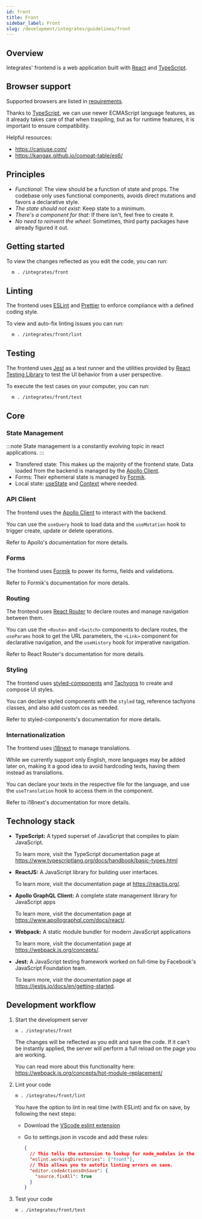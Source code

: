```yaml
---
id: front
title: Front
sidebar_label: Front
slug: /development/integrates/guidelines/front
---
```


## Overview

Integrates' frontend is a web application
built with [React][react] and [TypeScript][ts].

## Browser support

Supported browsers are listed in [requirements](/machine/web/arm#requirements).

Thanks to [TypeScript][ts],
we can use newer ECMAScript language features,
as it already takes care of that when traspiling,
but as for runtime features,
it is important to ensure compatibility.

Helpful resources:

- https://caniuse.com/
- https://kangax.github.io/compat-table/es6/

## Principles

- _Functional_:
  The view should be a function of state and props.
  The codebase only uses functional components,
  avoids direct mutations and favors a declarative style.
- _The state should not exist_:
  Keep state to a minimum.
- _There's a component for that_:
  If there isn't, feel free to create it.
- _No need to reinvent the wheel_:
  Sometimes, third party packages have already figured it out.

## Getting started

To view the changes reflected as you edit the code, you can run:

```bash
  m . /integrates/front
```

## Linting

The frontend uses [ESLint][eslint]
and [Prettier][prettier]
to enforce compliance with a defined coding style.

To view and auto-fix linting issues you can run:

```bash
  m . /integrates/front/lint
```

## Testing

The frontend uses [Jest][jest] as a test runner and
the utilities provided by [React Testing Library][rtl]
to test the UI behavior from a user perspective.

To execute the test cases on your computer, you can run:

```bash
  m . /integrates/front/test
```

## Core

### State Management

:::note
State management is a constantly evolving topic in react applications.
:::

- Transfered state:
  This makes up the majority of the frontend state.
  Data loaded from the backend is managed by the [Apollo Client][apollo].
- Forms: Their ephemeral state is managed by [Formik][formik].
- Local state:
  [useState][usestate] and [Context][context] where needed.

### API Client

The frontend uses the [Apollo Client][apollo] to interact with the backend.

You can use the `useQuery` hook to load data
and the `useMutation` hook to trigger create, update or delete operations.

Refer to Apollo's documentation for more details.

### Forms

The frontend uses [Formik][formik] to power its forms, fields and validations.

Refer to Formik's documentation for more details.

### Routing

The frontend uses [React Router][router] to declare routes and
manage navigation between them.

You can use the `<Route>` and `<Switch>` components to declare routes,
the `useParams` hook to get the URL parameters,
the `<Link>` component for declarative navigation,
and the `useHistory` hook for imperative navigation.

Refer to React Router's documentation for more details.

### Styling

The frontend uses [styled-components][styled] and
[Tachyons][tachyons] to create and compose UI styles.

You can declare styled components with the `styled` tag,
reference tachyons classes,
and also add custom css as needed.

Refer to styled-components's documentation for more details.

### Internationalization

The frontend uses [i18next][i18n] to manage translations.

While we currently support only English,
more languages may be added later on,
making it a good idea to avoid hardcoding texts,
having them instead as translations.

You can declare your texts in the respective file for the language,
and use the `useTranslation` hook to access them in the component.

Refer to i18next's documentation for more details.

## Technology stack

- **TypeScript:**
  A typed superset of JavaScript
  that compiles to plain JavaScript.

  To learn more,
  visit the TypeScript documentation page at
  https://www.typescriptlang.org/docs/handbook/basic-types.html

- **ReactJS:**
  A JavaScript library
  for building user interfaces.

  To learn more,
  visit the documentation page at
  https://reactjs.org/.

- **Apollo GraphQL Client:**
  A complete state management library
  for JavaScript apps

  To learn more,
  visit the documentation page at
  https://www.apollographql.com/docs/react/.

- **Webpack:**
  A static module bundler
  for modern JavaScript applications

  To learn more,
  visit the documentation page at
  https://webpack.js.org/concepts/.

- **Jest:**
  A JavaScript testing framework
  worked on full-time
  by Facebook's JavaScript Foundation team.

  To learn more,
  visit the documentation page at
  https://jestjs.io/docs/en/getting-started.

## Development workflow

1. Start the development server

   ```bash
   m . /integrates/front
   ```

   The changes will be reflected
   as you edit and save the code.
   If it can't be instantly applied,
   the server will perform a full reload
   on the page you are working.

   You can read more
   about this functionality here:
   https://webpack.js.org/concepts/hot-module-replacement/

1. Lint your code

   ```bash
   m . /integrates/front/lint
   ```

   You have the option
   to lint in real time (with ESLint)
   and fix on save,
   by following the next steps:

   - Download the
     [VScode eslint extension](https://marketplace.visualstudio.com/items?itemName=dbaeumer.vscode-eslint)
   - Go to settings.json in vscode
     and add these rules:

     ```json
     {
       // This tells the extension to lookup for node_modules in the front directory.
       "eslint.workingDirectories": ["front"],
       // This allows you to autofix linting errors on save.
       "editor.codeActionsOnSave": {
         "source.fixAll": true
       }
     }
     ```

1. Test your code

   ```bash
   m . /integrates/front/test
   ```

[react]: https://reactjs.org/
[ts]: https://www.typescriptlang.org/
[eslint]: https://eslint.org/
[prettier]: https://prettier.io/
[jest]: https://jestjs.io/
[rtl]: https://testing-library.com/docs/react-testing-library/intro/
[apollo]: https://www.apollographql.com/docs/react/
[formik]: https://formik.org/
[usestate]: https://reactjs.org/docs/hooks-state.html
[context]: https://reactjs.org/docs/context.html
[router]: https://v5.reactrouter.com/
[styled]: https://styled-components.com/
[tachyons]: https://tachyons.io/
[i18n]: https://react.i18next.com/
